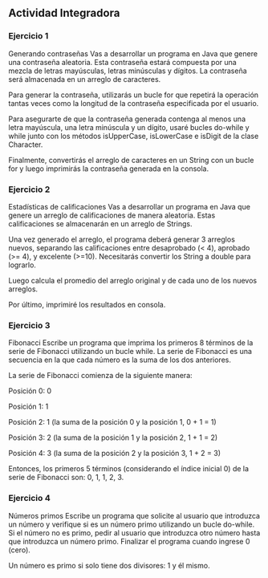 ## Actividad Integradora

### Ejercicio 1

Generando contraseñas
Vas a desarrollar un programa en Java que genere una contraseña aleatoria. Esta contraseña estará compuesta por una mezcla de letras mayúsculas, letras minúsculas y dígitos. La contraseña será almacenada en un arreglo de caracteres.

Para generar la contraseña, utilizarás un bucle for que repetirá la operación tantas veces como la longitud de la contraseña especificada por el usuario.

Para asegurarte de que la contraseña generada contenga al menos una letra mayúscula, una letra minúscula y un dígito, usaré bucles do-while y while junto con los métodos isUpperCase, isLowerCase e isDigit de la clase Character.

Finalmente, convertirás el arreglo de caracteres en un String con un bucle for y luego imprimirás la contraseña generada en la consola.

### Ejercicio 2

Estadísticas de calificaciones
Vas a desarrollar un programa en Java que genere un arreglo de calificaciones de manera aleatoria. Estas calificaciones se almacenarán en un arreglo de Strings.

Una vez generado el arreglo, el programa deberá generar 3 arreglos nuevos, separando las calificaciones entre desaprobado (< 4), aprobado (>= 4), y excelente (>=10). Necesitarás convertir los String a double para lograrlo.

Luego calcula el promedio del arreglo original y de cada uno de los nuevos arreglos.

Por último, imprimiré los resultados en consola.

### Ejercicio 3

Fibonacci
Escribe un programa que imprima los primeros 8 términos de la serie de Fibonacci utilizando un bucle while. La serie de Fibonacci es una secuencia en la que cada número es la suma de los dos anteriores.

La serie de Fibonacci comienza de la siguiente manera:

Posición 0: 0

Posición 1: 1

Posición 2: 1 (la suma de la posición 0 y la posición 1, 0 + 1 = 1)

Posición 3: 2 (la suma de la posición 1 y la posición 2, 1 + 1 = 2)

Posición 4: 3 (la suma de la posición 2 y la posición 3, 1 + 2 = 3)

Entonces, los primeros 5 términos (considerando el índice inicial 0) de la serie de Fibonacci son: 0, 1, 1, 2, 3.

### Ejercicio 4

Números primos
Escribe un programa que solicite al usuario que introduzca un número y verifique si es un número primo utilizando un bucle do-while. Si el número no es primo, pedir al usuario que introduzca otro número hasta que introduzca un número primo. Finalizar el programa cuando ingrese 0 (cero).

Un número es primo si solo tiene dos divisores: 1 y él mismo. 